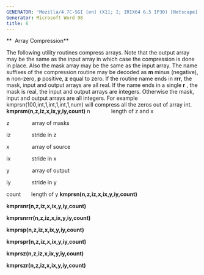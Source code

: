 ```yaml
---
GENERATOR: 'Mozilla/4.7C-SGI [en] (X11; I; IRIX64 6.5 IP30) [Netscape]'
Generator: Microsoft Word 98
title: 6
---
```


**  Array Compression**

 The following utility routines compress arrays. Note that the output
 array may be the same as the input array in which case the compression
 is done in place. Also the mask array may be the same as the input
 array. The name suffixes of the compression routine may be decoded as
 **m** minus (negative), **n** non-zero, **p** positive, **z** equal to
 zero. If the routine name ends in **rrr**, the mask, input and output
 arrays are all real. If the name ends in a single **r** , the mask is
 real, the input and output arrays are integers. Otherwise the mask,
 input and output arrays are all integers. For example
 kmprsn(100,int,1,int,1,int,1,num) will compress all the zeros out of
 array int.
 **kmprsm(n,z,iz,x,ix,y,iy,count)**
 n              length of z and x

 z               array of masks

 iz              stride in z

 x               array of source

 ix              stride in x

 y               array of output

 iy              stride in y

 count       length of y
 **kmprsn(n,z,iz,x,ix,y,iy,count)**

 **kmprsnr(n,z,iz,x,ix,y,iy,count)**

 **kmprsnrrr(n,z,iz,x,ix,y,iy,count)**

 **kmprsp(n,z,iz,x,ix,y,iy,count)**

 **kmprspr(n,z,iz,x,ix,y,iy,count)**

 **kmprsz(n,z,iz,x,ix,y,iy,count)**

 **kmprszr(n,z,iz,x,ix,y,iy,count)**



